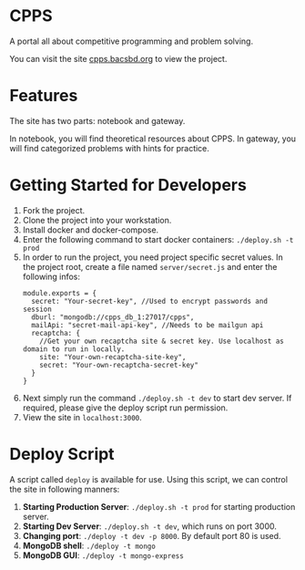 # CPPS

A portal all about competitive programming and problem solving.

You can visit the site [cpps.bacsbd.org](http://cpps.bacsbd.org) to view the project.

# Features

The site has two parts: notebook and gateway.

In notebook, you will find theoretical resources about CPPS. In gateway, you will find categorized problems with hints for practice.

# Getting Started for Developers

1. Fork the project.
2. Clone the project into your workstation.
3. Install docker and docker-compose.
4. Enter the following command to start docker containers: `./deploy.sh -t prod`
5. In order to run the project, you need project specific secret values. In the project root, create a file named `server/secret.js` and enter the following infos:
    ```
    module.exports = {
      secret: "Your-secret-key", //Used to encrypt passwords and session
      dburl: "mongodb://cpps_db_1:27017/cpps",
      mailApi: "secret-mail-api-key", //Needs to be mailgun api
      recaptcha: {
        //Get your own recaptcha site & secret key. Use localhost as domain to run in locally.
        site: "Your-own-recaptcha-site-key",
        secret: "Your-own-recaptcha-secret-key"
      }
    }
    ```
6. Next simply run the command `./deploy.sh -t dev` to start dev server. If required, please give the deploy script run permission.
7. View the site in `localhost:3000`.


# Deploy Script

A script called `deploy` is available for use. Using this script, we can control the site in following manners:

1. **Starting Production Server**: `./deploy.sh -t prod` for starting production server.
1. **Starting Dev Server**: `./deploy.sh -t dev`, which runs on port 3000.
1. **Changing port**: `./deploy -t dev -p 8000`. By default port 80 is used.
1. **MongoDB shell**: `./deploy -t mongo`
1. **MongoDB GUI**: `./deploy -t mongo-express`
